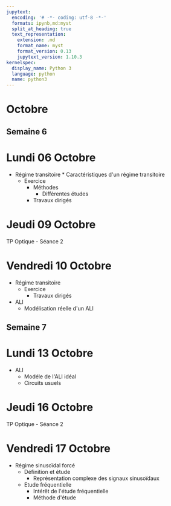 ```yaml
---
jupytext:
  encoding: '# -*- coding: utf-8 -*-'
  formats: ipynb,md:myst
  split_at_heading: true
  text_representation:
    extension: .md
    format_name: myst
    format_version: 0.13
    jupytext_version: 1.10.3
kernelspec:
  display_name: Python 3
  language: python
  name: python3
---
```


# Octobre
## Semaine 6 
# Lundi 06 Octobre
* Régime transitoire
        * Caractéristiques d'un régime transitoire
    * Exercice
        * Méthodes
            * Différentes études
        * Travaux dirigés

# Jeudi 09 Octobre
TP Optique - Séance 2

# Vendredi 10 Octobre
* Régime transitoire
    * Exercice
        * Travaux dirigés
* ALI
    * Modélisation réelle d'un ALI

## Semaine 7 
# Lundi 13 Octobre
* ALI
    * Modéle de l'ALI idéal
    * Circuits usuels


# Jeudi 16 Octobre
TP Optique - Séance 2

# Vendredi 17 Octobre
* Régime sinusoïdal forcé
    * Définition et étude
        * Représentation complexe des signaux sinusoïdaux
    * Etude fréquentielle
        * Intérêt de l'étude fréquentielle
        * Méthode d'étude
